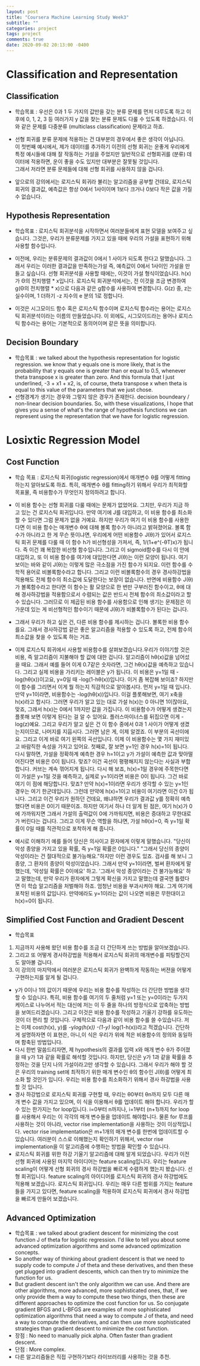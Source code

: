 ```yaml
---
layout: post
title: "Coursera Machine Learning Study Week3"
subtitle: ""
categories: project
tags: project
comments: true
date: 2020-09-02 20:13:00 -0400
---
```



# Classification and Representation
## Classification
- 학습목표 : 우선은 0과 1 두 가지의 값만을 갖는 분류 문제를 먼저 다루도록 하고 이후에 0, 1, 2, 3 등 여러가지 y 값을 찾는 분류 문제도 다룰 수 있도록 하겠습니다.
이와 같은 문제를 다중분류 (multiclass classification) 문제라고 하죠.
 
 - 선형 회귀를 분류 문제에 적용하는 건 대부분의 경우에서 좋은 생각이 아닙니다.    
 이 첫번째 예시에서, 제가 데이터를 추가하기 이전의 선형 회귀는 운좋게 우리에게 특정 예시들에 대해 잘 작동하는 가설을 주었지만 일반적으로 선형회귀를 (분류) 데이터에 적용하면, 운이 좋을 수도 있지만 대부분은 잘못될 것입니다.   
 그래서 저라면 분류 문제들에 대해 선형 회귀를 사용하지 않을 겁니다. 

- 앞으로의 강의에서는 로지스틱 회귀라 불리는 알고리즘을 공부할 건데요, 로지스틱 회귀의 결과값, 예측값은 항상 0에서 1사이이며 1보다 크거나 0보다 작은 값을 가질 수 없습니다.   


## Hypothesis Representation
- 학습목표 : 로지스틱 회귀분석을 시작하면서 여러분들에게 표현 모델을 보여주고 싶습니다. 그것은, 우리가 분류문제를 가지고 있을 때에 우리의 가설을 표현하기 위해 사용할 함수입니다.    

- 이전에, 우리는 분류문제의 결과값이 0에서 1 사이가 되도록 한다고 말했습니다.     그래서 우리는 이러한 결과값을 만족하는가설 즉, 예측값이 0에서 1사이인 가설을 만들고 싶습니다. 선형 회귀분석을 사용할 때에는, 이것이 가설 형식이었습니다. h(x)가 Θ의 전치행렬 * x입니다. 로지스틱 회귀분석에서는, 전 이것을 조금 변경하여 g(Θ의 전치행렬 * x)으로 다음과 같은 g함수를 사용하여 변경합니다. G(z) 중, z는 실수이며, 1 더하기 -z 지수의 e 분의 1로 정합니다.

- 이것은 시그모이드 함수 혹은 로지스틱 함수이며 로지스틱 함수라는 용어는 로지스틱 회귀분석이라는 이름의 만들었습니다. 이 외에도, 시그모이드라는 용어나 로지스틱 함수라는 용어는 기본적으로 동의어이며 같은 뜻을 의미합니다. 

## Decision Boundary
- 학습목표 :  we talked about the hypothesis representation for logistic regression.
we know that y equals one is more likely, that is the probability that y equals one is greater than or equal to 0.5, whenever theta transpose x is greater than zero. And this formula that I just underlined, -3 + x1 + x2, is, of course, theta transpose x when theta is equal to this value of the parameters that we just chose.
- 선형경계가 생기는 경우와 그렇지 않은 경우가 존재한다. 
decision boundeary / non-linear decision boundaries.
So, with these visualizations, I hope that gives you a sense of what's the range of hypothesis functions we can represent using the representation that we have for logistic regression.

# Losixtic Regression Model
## Cost Function
- 학습 목표 : 로지스틱 회귀(logistic regression)에서 매개변수 θ를 어떻게 fitting하는지 알아보도록 하죠. 특히, 매개변수 θ를 fitting하기 위해서 우리가 최적화할 목표물, 즉 비용함수가 무엇인지 정의하려고 합니다.
- 이 비용 함수는 선형 회귀를 다룰 때에는 문제가 없었어요. 그치만, 우리가 지금 하고 있는 건 로지스틱 회귀입니다. 만약 여기에 J를 대입하고, 이 비용 함수를 최소화할 수 있다면 그럼 문제가 없을 거예요. 하지만 우리가 여기 이 비용 함수를 사용한다면 이 비용 함수는 매개변수 θ에 대해 볼록 함수가 아니라고 밝혀졌어요. 볼록 함수가 아니라고 한 게 무슨 뜻이냐면, 우리에게 어떤 비용함수 J(θ)가 있어서 로지스틱 회귀 문제를 다룰 때 이 함수 h가 비선형성을 가져서, 즉, 1/(1+e^(-θT)x)가 됩니다. 즉 이건 꽤 복잡한 비선형 함수입니다. 그리고 이 sigmoid함수를 다시 이 안에 대입하고, 또 이 비용 함수를 여기에 대입한다면 J(θ)는 이런 모양이 됩니다. 여기 보이는 바와 같이 J(θ)는 이렇게 많은 극소점을 가진 함수가 되지요. 이런 함수를 수학적 용어로 비볼록함수라고 합니다. 그리고 이런 비볼록함수의 경우 경사하강법을 적용해도 전체 함수의 최소값에 도달한다는 보장이 없습니다. 반면에 비용함수 J(θ)가 볼록함수라고 한다면 이 함수는 활 모양으로 한 번만 구부러진 함수이고, θ에 대해 경사하강법을 적용함으로서 수렴되는 값은 반드시 전체 함수의 최소값이라고 할 수 있습니다. 그러므로 이 제곱된 비용 함수를 사용함으로 인해 생기는 문제점은 이 가운데 있는 게 비선형적인 함수이기 때문에 J(θ)가 비볼록함수가 된다는 겁니다. 
 - 그래서 우리가 하고 싶은 건, 다른 비용 함수를 제시하는 겁니다. 볼록한 비용 함수를요. 그래서 경사하강법 같은 좋은 알고리즘을 적용할 수 있도록 하고, 전체 함수의 최소값을 찾을 수 있도록 하는 거죠. 
- 이제 로지스틱 회귀에서 사용할 비용함수를 살펴보겠습니다.우리가 이야기할 것은 비용, 즉 알고리즘이 지불해야 할 값에 대한 겁니다. 알고리즘이 hθ(x)값을 넘어섰을 때요. 그래서 예를 들어 이게 0.7같은 숫자라면, 그건 hθ(x)값을 예측하고 있습니다. 그리고 실제 비용을 가리키는 레이블은 y가 됩니다. 이 비용은 y=1일 때 -log(hθ(x))이고요, y=0일 때 -log(1-hθ(x))입니다. 이거 좀 복잡해 보이죠? 하지만 이 함수를 그리면서 이게 뭘 하는지 직감적으로 알아봅시다. 먼저 y=1일 때 입니다. 만약 y=1이라면, 비용함수는 -log(hθ(x))입니다. 이걸 플롯해보면, 여기 x축을 h(x)라고 합시다. 그러면 우리가 알고 있는 대로 가설 h(x)는 0 아니면 1이잖아요, 맞죠, 그래서 h(x)는 0에서 1까지만 값을 가집니다. 이 비용함수가 어떻게 생겼는지 플롯해 보면 이렇게 된다는 걸 알 수 있어요.
 플러스마이너스를 뒤집으면 이게 -log(z)예요. 그리고 우리가 알고 싶은 건 이 함수 중에서 0과 1 사이가 어떻게 생겼는지이므로, 나머지를 지웁시다. 그러면 남은 게, 이제 알겠죠. 이 부분의 곡선이에요. 그리고 이게 바로 여기 왼쪽의 곡선입니다. 이제 이 비용함수는 몇 가지 재미있고 바람직한 속성을 가지고 있어요. 첫째로, 잘 보면 y=1인 경우 h(x)=1이 됩니다. 다시 말하면, 가설을 정확하계 예측한 경우 h=1이고 y가 가설이 예측한 값과 맞아떨어진다면 비용은 0이 됩니다. 맞죠? 이건 곡선이 평평해지지 않는다는 사실과 부합합니다. 커브는 계속 꺾어지게 됩니다. 다시 해 보죠, h(x)=1일 경우에 주목한다면 이 가설은 y=1일 것을 예측하고, 실제로 y=1이라면 비용은 0이 됩니다. 그건 바로 여기 이 점에 해당합니다. 맞죠? 만약 h(x)=1이라면 우리가 생각할 수 있는 y=1인 경우는 여기 한군데입니다. 그런데 만약에 h(x)=1이고 비용이 여기라면 이건 0가 됩니다. 그리고 이건 우리가 원하던 건데요, 왜냐하면 우리가 결과값 y를 정확히 예측했다면 비용은 0이기 때문이죠. 하지만 여기서 하나 더 알게 된 점은, 여기 h(x)가 0에 가까워지면 그래서 가설의 출력값이 0에 가까워지면, 비용은 증대하고 무한대로 가 버린다는 겁니다. 그리고 이게 무슨 역할을 하냐면, 가설 hθ(x)=0, 즉 y=1일 확률이 0일 때를 직관적으로 포착하게 해 줍니다.

- 예시로 이해하기
예를 들어 당신은 의사이고 환자에게 이렇게 말했습니다. "당신이 악성 종양을 가지고 있을 확률, 즉 y=1일 확률은 0입니다." "그래서 당신의 종양이 악성이라는 건 절대적으로 불가능해요."하지만 이런 경우도 있죠. 검사를 해 보니 그 종양, 그 환자의 종양이 악성이었습니다. 그래서 만약 y=1이라면, 벌써 환자에게 말했는데, '악성일 확률은 0이에요' 하고. '그래서 악성 종양이라는 건 불가능해요' 하고 말했는데, 만약 우리가 환자에게 그렇게 확신을 가지고 말했는데 결국엔 틀렸다면 이 학습 알고리즘을 처벌해야 하죠. 엄청난 비용을 부과시켜야 해요. 그게 여기에 포착된 비용의 값입니다. 만약에라도 y=1이라는 값이 나오면 비용은 무한대이고 h(x)=0이 됩니다. 

## Simplified Cost Function and Gradient Descent
- 학습목표
1. 지금까지 사용해 왔던 비용 함수를 조금 더 간단하게 쓰는 방법을 알아보겠습니다. 
2. 그리고 또 어떻게 경사하강법을 적용해서 로지스틱 회귀의 매개변수를 피팅할건지도 알아볼 겁니다. 
3. 이 강의의 마지막에서 여러분은 로지스틱 회귀가 완벽하게 작동하는 버젼을 어떻게 구현하는지를 알게 될 겁니다.
- y가 0이나 1의 값이기 때문에 우리는 비용 함수를 작성하는 더 간단한 방법을 생각할 수 있습니다. 특히, 비용 함수를 여기의 두 줄처럼 y=1 또는 y=0이라는 두가지 케이스로 나누어서 적는 대신에 저는 이 두 줄을 하나의 방정식으로 압축하는 방법을 보여드리겠습니다. 그리고 이것은 비용 함수를 작성하고 기울기 강하를 유도하는 것이 더 편리 할 것입니다. 구체적으로 다음과 같이 비용 함수를 쓸 수있습니다. 저는 이제 cost(h(x), y)를 -y*log(h(x)) -(1-y)* log(1-h(x))라고 적겠습니다. 간단하게 설명하자면 이 표현은, 아니,이 식은 우리가 위에 적은 비용함수의 정의와 동일하며 함축된 방법입니다. 
- 다시 한번 말씀드리자면, 제 hypothesis의 결과를 입력 x와 매개 변수 θ가 주어졌을 때 y가 1과 같을 확률로 해석할 것입니다. 하지만, 당신은 y가 1과 같을 확률을 추정하는 것을 단지 나의 가설이라고만 생각할 수 있습니다. 그래서 우리가 해야 할 것은 우리의 training set에 최적하기 위한 매개 변수인 θ의 함수인 J(θ)를 어떻게 최소화 할 것인가 입니다. 우리는 비용 함수를 최소화하기 위해서 경사 하강법을 사용할 것 입니다.
- 경사 하강법으로 로지스틱 회귀를 구현할 때, 우리는 θ0부터 θn까지 모두 다른 매개 변수 값을 가지고 있으며, 이 식을 이용해서 θ를 업데이트 해야 합니다. 우리가 할 수 있는 한가지는 for loop입니다. i=0부터 n까지나, i=1부터 (n+1)까지 for loop를 사용해서 우리는 이 각각의 매개 변수들을 업데이트 해야합니다. 물론 for 루프를 사용하는 것이 아니라, vector rise implementation을 사용하는 것이 이상적입니다. vector rise implementation은 m+1개의 매개 변수를 한번에 업데이트할 수 있습니다. 여러분이 스스로 이해했는지 확인하기 위해서, vector rise implementation을 이 알고리즘에 수행하는 방법을 확인할 수 있습니다. 
- 로지스틱 회귀를 위한 하강 기울기 알고리즘에 대해 알게 되었습니다. 우리가 이전 선형 회귀에 사용된 마지막 아이디어는 feature scaling입니다. 우리는 feature scaling이 어떻게 선형 회귀의 경사 하강법을 빠르게 수렴하게 했는지 봤습니다. 선형 회귀입니다. feature scaling의 아이디어를 로지스틱 회귀의 경사 하강법에도 적용해 보겠습니다. 로지스틱 회귀입니다. 우리는 매우 다른 범위를 가지는 feature들을 가지고 있다면, feature scaling을 적용하여 로지스틱 회귀에서 경사 하강법을 빠르게 만들어 보겠습니다.
## Advanced Optimization
- 학습목표 : we talked about gradient descent for minimizing the cost function J of theta for logistic regression. I'd like to tell you about some advanced optimization algorithms and some advanced optimization concepts.
- So another way of thinking about gradient descent is that we need to supply code to compute J of theta and these derivatives, and then these get plugged into gradient descents, which can then try to minimize the function for us. 
- But gradient descent isn't the only algorithm we can use. And there are other algorithms, more advanced, more sophisticated ones, that, if we only provide them a way to compute these two things, then these are different approaches to optimize the cost function for us. So conjugate gradient BFGS and L-BFGS are examples of more sophisticated optimization algorithms that need a way to compute J of theta, and need a way to compute the derivatives, and can then use more sophisticated strategies than gradient descent to minimize the cost function.
- 장점 : No need to manually pick alpha. Often faster than gradient descent.
- 단점 : More complex.
- 다른 알고리즘들은 직접 구현하기보다 라이브러리를 사용하는 것을 추천. 